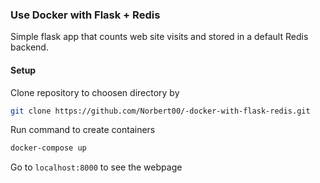 ### Use Docker with Flask + Redis
 Simple flask app that counts web site visits and stored in a default Redis backend.

#### Setup

Clone repository to choosen directory by
``` bash
git clone https://github.com/Norbert00/-docker-with-flask-redis.git

````
Run command to create containers

``` bash
docker-compose up

```

Go to ```localhost:8000``` to see the webpage
